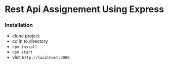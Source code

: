 # Rest Api Assignement Using Express

### Installation
- clone project
- cd in to directory
- `npm install`
- `npm start`
- visit `http://localhost:3000`
